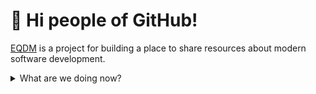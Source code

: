 # 👋 Hi people of GitHub!

[EQDM](https://eqdm.dev) is a project for building a place to share resources about modern software development.

<details>
  <summary>What are we doing now?</summary>
  
  ## 🕵️‍♀️🕵️‍♀️  
  - Blog using Wowchemy, powered by Hugo  
  - Host on Netlify  
  - Pull at the 🧶 of the many knowledge capture channels (Notes, Bear.app, Drafts.app, Obsidian, and far to many bespoke markdown files) and share on EQDM  
</details>
<!---
eqdm-dev/eqdm-dev is a ✨ special ✨ repository because its `README.md` (this file) appears on your GitHub profile.
You can click the Preview link to take a look at your changes.
- 👀 I’m interested in ...
- 🌱 I’m currently learning ...
- 💞️ I’m looking to collaborate on ...
- 📫 How to reach me ...
--->
